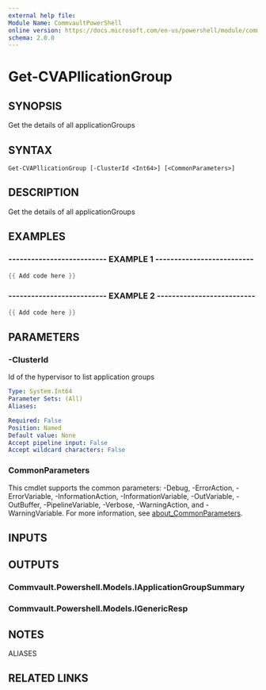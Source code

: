 ```yaml
---
external help file:
Module Name: CommvaultPowerShell
online version: https://docs.microsoft.com/en-us/powershell/module/commvaultpowershell/get-cvapllicationgroup
schema: 2.0.0
---
```


# Get-CVAPllicationGroup

## SYNOPSIS
Get the details of all applicationGroups

## SYNTAX

```
Get-CVAPllicationGroup [-ClusterId <Int64>] [<CommonParameters>]
```

## DESCRIPTION
Get the details of all applicationGroups

## EXAMPLES

### -------------------------- EXAMPLE 1 --------------------------
```powershell
{{ Add code here }}
```



### -------------------------- EXAMPLE 2 --------------------------
```powershell
{{ Add code here }}
```



## PARAMETERS

### -ClusterId
Id of the hypervisor to list application groups

```yaml
Type: System.Int64
Parameter Sets: (All)
Aliases:

Required: False
Position: Named
Default value: None
Accept pipeline input: False
Accept wildcard characters: False
```

### CommonParameters
This cmdlet supports the common parameters: -Debug, -ErrorAction, -ErrorVariable, -InformationAction, -InformationVariable, -OutVariable, -OutBuffer, -PipelineVariable, -Verbose, -WarningAction, and -WarningVariable. For more information, see [about_CommonParameters](http://go.microsoft.com/fwlink/?LinkID=113216).

## INPUTS

## OUTPUTS

### Commvault.Powershell.Models.IApplicationGroupSummary

### Commvault.Powershell.Models.IGenericResp

## NOTES

ALIASES

## RELATED LINKS

